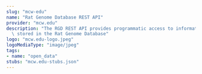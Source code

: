 ```yaml
---
slug: "mcw-edu"
name: "Rat Genome Database REST API"
provider: "mcw.edu"
description: "The RGD REST API provides programmatic access to information and annotation\
  \ stored in the Rat Genome Database"
logo: "mcw.edu-logo.jpeg"
logoMediaType: "image/jpeg"
tags:
- name: "open_data"
stubs: "mcw.edu-stubs.json"
---
```

